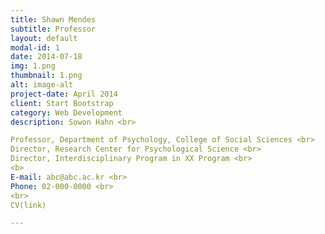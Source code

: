 ```yaml
---
title: Shawn Mendes
subtitle: Professor
layout: default
modal-id: 1
date: 2014-07-18
img: 1.png
thumbnail: 1.png
alt: image-alt
project-date: April 2014
client: Start Bootstrap
category: Web Development
description: Sowon Hahn <br>

Professor, Department of Psychology, College of Social Sciences <br>
Director, Research Center for Psychological Science <br>
Director, Interdisciplinary Program in XX Program <br>
<b>
E-mail: abc@abc.ac.kr <br>
Phone: 02-000-0000 <br>
<br>
CV(link) 

---
```

